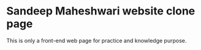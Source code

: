 # Sandeep Maheshwari website clone page
This is only a front-end web page for practice and knowledge purpose.
